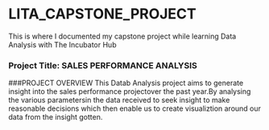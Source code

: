 # LITA_CAPSTONE_PROJECT
This is where I documented  my capstone project while learning Data Analysis with The Incubator Hub

### Project Title: SALES PERFORMANCE ANALYSIS


###PROJECT OVERVIEW
This Datab Analysis project aims to generate insight into the sales performance projectover the past year.By analysing the various parametersin the data  received to seek insight to make reasonable decisions which then enable us to create visualiztion around our data from the insight gotten.
